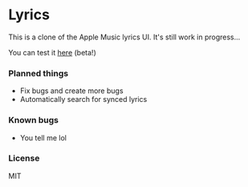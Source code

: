 # Lyrics

This is a clone of the Apple Music lyrics UI. It's still work in progress...

You can test it [here](https://idkwhatusernameuse.github.io/lyrics) (beta!)

### Planned things

- Fix bugs and create more bugs
- Automatically search for synced lyrics

### Known bugs

- You tell me lol

### License

MIT

